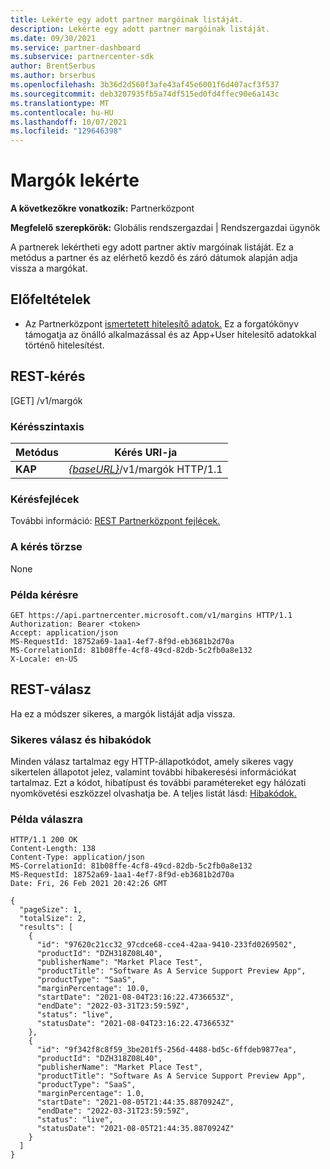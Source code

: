 ```yaml
---
title: Lekérte egy adott partner margóinak listáját.
description: Lekérte egy adott partner margóinak listáját.
ms.date: 09/30/2021
ms.service: partner-dashboard
ms.subservice: partnercenter-sdk
author: BrentSerbus
ms.author: brserbus
ms.openlocfilehash: 3b36d2d560f3afe43af45e6001f6d407acf3f537
ms.sourcegitcommit: deb3207935fb5a74df515ed0fd4ffec90e6a143c
ms.translationtype: MT
ms.contentlocale: hu-HU
ms.lasthandoff: 10/07/2021
ms.locfileid: "129646398"
---
```

# <a name="get-margins"></a>Margók lekérte

**A következőkre vonatkozik:** Partnerközpont 

**Megfelelő szerepkörök:** Globális rendszergazdai | Rendszergazdai ügynök

A partnerek lekértheti egy adott partner aktív margóinak listáját. Ez a metódus a partner és az elérhető kezdő és záró dátumok alapján adja vissza a margókat. 

## <a name="prerequisites"></a>Előfeltételek

- Az Partnerközpont [ismertetett hitelesítő adatok.](partner-center-authentication.md) Ez a forgatókönyv támogatja az önálló alkalmazással és az App+User hitelesítő adatokkal történő hitelesítést.


## <a name="rest-request"></a>REST-kérés
[GET] /v1/margók

### <a name="request-syntax"></a>Kérésszintaxis

| Metódus   | Kérés URI-ja                                                                                                                         |
|----------|-------------------------------------------------------------------------------------------------------------------------------------|
| **KAP**  | [*{baseURL}*](partner-center-rest-urls.md)/v1/margók HTTP/1.1 |

### <a name="request-headers"></a>Kérésfejlécek

További információ: [REST Partnerközpont fejlécek.](headers.md)

### <a name="request-body"></a>A kérés törzse

None

### <a name="request-example"></a>Példa kérésre

```http
GET https://api.partnercenter.microsoft.com/v1/margins HTTP/1.1
Authorization: Bearer <token>
Accept: application/json
MS-RequestId: 18752a69-1aa1-4ef7-8f9d-eb3681b2d70a
MS-CorrelationId: 81b08ffe-4cf8-49cd-82db-5c2fb0a8e132
X-Locale: en-US
```

## <a name="rest-response"></a>REST-válasz

Ha ez a módszer sikeres, a margók listáját adja vissza.

### <a name="response-success-and-error-codes"></a>Sikeres válasz és hibakódok

Minden válasz tartalmaz egy HTTP-állapotkódot, amely sikeres vagy sikertelen állapotot jelez, valamint további hibakeresési információkat tartalmaz. Ezt a kódot, hibatípust és további paramétereket egy hálózati nyomkövetési eszközzel olvashatja be. A teljes listát lásd: [Hibakódok.](error-codes.md)

### <a name="response-example"></a>Példa válaszra

```http
HTTP/1.1 200 OK
Content-Length: 138
Content-Type: application/json
MS-CorrelationId: 81b08ffe-4cf8-49cd-82db-5c2fb0a8e132
MS-RequestId: 18752a69-1aa1-4ef7-8f9d-eb3681b2d70a
Date: Fri, 26 Feb 2021 20:42:26 GMT

{
  "pageSize": 1,
  "totalSize": 2,
  "results": [
    {
      "id": "97620c21cc32_97cdce68-cce4-42aa-9410-233fd0269502",
      "productId": "DZH318Z08L40",
      "publisherName": "Market Place Test",
      "productTitle": "Software As A Service Support Preview App",
      "productType": "SaaS",
      "marginPercentage": 10.0,
      "startDate": "2021-08-04T23:16:22.4736653Z",
      "endDate": "2022-03-31T23:59:59Z",
      "status": "live",
      "statusDate": "2021-08-04T23:16:22.4736653Z"
    },
    {
      "id": "9f342f8c8f59_3be201f5-256d-4488-bd5c-6ffdeb9877ea",
      "productId": "DZH318Z08L40",
      "publisherName": "Market Place Test",
      "productTitle": "Software As A Service Support Preview App",
      "productType": "SaaS",
      "marginPercentage": 1.0,
      "startDate": "2021-08-05T21:44:35.8870924Z",
      "endDate": "2022-03-31T23:59:59Z",
      "status": "live",
      "statusDate": "2021-08-05T21:44:35.8870924Z"
    }
  ]
}
```
